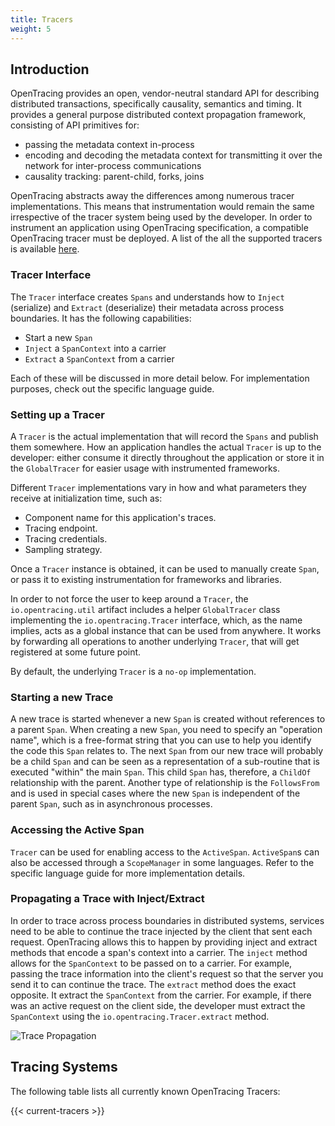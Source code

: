 ```yaml
---
title: Tracers
weight: 5
---
```


## Introduction

OpenTracing provides an open, vendor-neutral standard API for describing distributed transactions, specifically causality, semantics and timing. It provides a general purpose distributed context propagation framework, consisting of API primitives for:

- passing the metadata context in-process
- encoding and decoding the metadata context for transmitting it over the network for inter-process communications
- causality tracking: parent-child, forks, joins

OpenTracing abstracts away the differences among numerous tracer implementations. This means that instrumentation would remain the same irrespective of the tracer system being used by the developer. In order to instrument an application using OpenTracing specification, a compatible OpenTracing tracer must be deployed. A list of the all the supported tracers is available [here](./../../supported-tracers).

### Tracer Interface

The `Tracer` interface creates `Spans` and understands how to `Inject` (serialize) and `Extract` (deserialize) their metadata across process boundaries. It has the following capabilities:

- Start a new `Span`
- `Inject` a `SpanContext` into a carrier
- `Extract` a `SpanContext` from a carrier

Each of these will be discussed in more detail below. For implementation purposes, check out the specific language guide.

### Setting up a Tracer

A `Tracer` is the actual implementation that will record the `Spans` and publish them somewhere. How an application handles the actual `Tracer` is up to the developer: either consume it directly throughout the application or store it in the `GlobalTracer` for easier usage with instrumented frameworks.

Different `Tracer` implementations vary in how and what parameters they receive at initialization time, such as:

- Component name for this application's traces.
- Tracing endpoint.
- Tracing credentials.
- Sampling strategy.

Once a `Tracer` instance is obtained, it can be used to manually create `Span`, or pass it to existing instrumentation for frameworks and libraries.

In order to not force the user to keep around a `Tracer`, the `io.opentracing.util` artifact includes a helper `GlobalTracer` class implementing the `io.opentracing.Tracer` interface, which, as the name implies, acts as a global instance that can be used from anywhere. It works by forwarding all operations to another underlying `Tracer`, that will get registered at some future point.

By default, the underlying `Tracer` is a `no-op` implementation.

### Starting a new Trace

A new trace is started whenever a new `Span` is created without references to a parent `Span`. When creating a new `Span`, you need to specify an "operation name", which is a free-format string that you can use to help you identify the code this `Span` relates to.
The next `Span` from our new trace will probably be a child `Span` and can be seen as a representation of a sub-routine that is executed "within" the main `Span`. This child `Span` has, therefore, a `ChildOf` relationship with the parent.
Another type of relationship is the `FollowsFrom` and is used in special cases where the new `Span` is independent of the parent `Span`, such as in asynchronous processes.


### Accessing the Active Span

`Tracer` can be used for enabling access to the `ActiveSpan`. `ActiveSpan`s can also be accessed through a `ScopeManager` in some languages. Refer to the specific language guide for more implementation details.

### Propagating a Trace with Inject/Extract

In order to trace across process boundaries in distributed systems, services need to be able to continue the trace injected by the client that sent each request. OpenTracing allows this to happen by providing inject and extract methods that encode a span's context into a carrier.
The `inject` method allows for the `SpanContext` to be passed on to a carrier. For example, passing the trace information into the client's request so that the server you send it to can continue the trace. The `extract` method does the exact opposite. It extract the `SpanContext` from the carrier. For example, if there was an active request on the client side, the developer must extract the `SpanContext` using the `io.opentracing.Tracer.extract` method.

![Trace Propagation](/img/overview:tracers/Extract.png)

## Tracing Systems

The following table lists all currently known OpenTracing Tracers:

{{< current-tracers >}}
